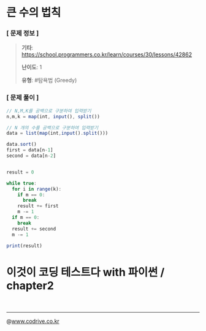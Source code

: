 # 큰 수의 법칙

### [ 문제 정보 ]
> **기타**: https://school.programmers.co.kr/learn/courses/30/lessons/42862
> 
> **난이도**: 1
>
> **유형**: #탐욕법 (Greedy)


### [ 문제 풀이 ]
```JavaScript
// N,M,K를 공백으로 구분하여 입력받기
n,m,k = map(int, input(), split())

// N 개의 수를 공백으로 구분하여 입력받기
data = list(map(int,input().split()))

data.sort()
first = data[n-1] 
second = data[n-2]


result = 0

while true:
  for i in range(k):
    if m == 0: 
      break
    result += first
    m -= 1
  if m == 0:
    break
  result += second
  m -= 1 

print(result)
```
# 이것이 코딩 테스트다 with 파이썬 / chapter2 <br><br>


---
@www.codrive.co.kr